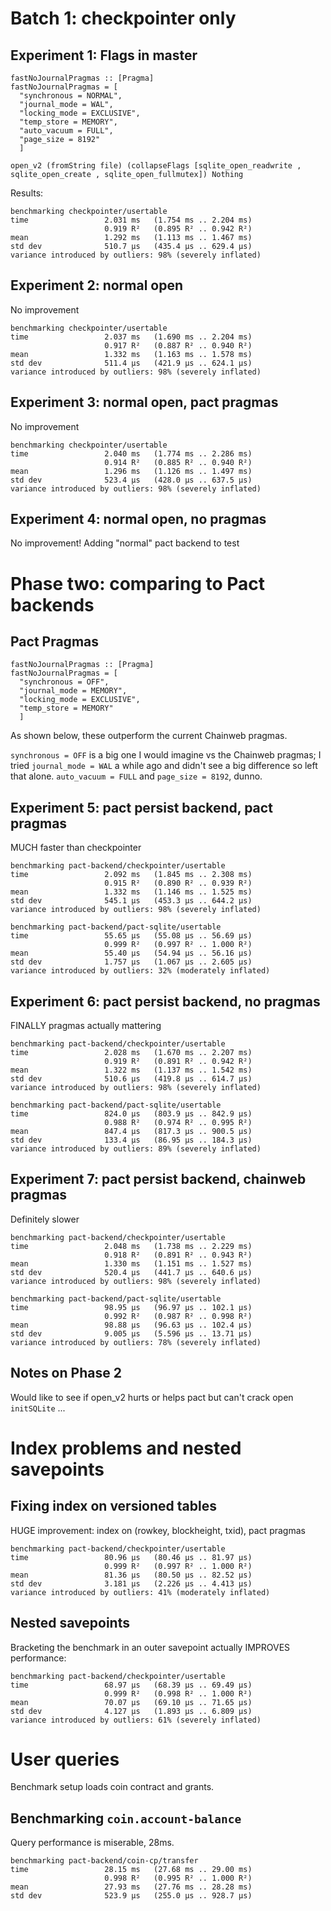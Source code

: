 # Batch 1: checkpointer only

## Experiment 1: Flags in master

```
fastNoJournalPragmas :: [Pragma]
fastNoJournalPragmas = [
  "synchronous = NORMAL",
  "journal_mode = WAL",
  "locking_mode = EXCLUSIVE",
  "temp_store = MEMORY",
  "auto_vacuum = FULL",
  "page_size = 8192"
  ]
```

```
open_v2 (fromString file) (collapseFlags [sqlite_open_readwrite , sqlite_open_create , sqlite_open_fullmutex]) Nothing
```

Results:

```
benchmarking checkpointer/usertable
time                 2.031 ms   (1.754 ms .. 2.204 ms)
                     0.919 R²   (0.895 R² .. 0.942 R²)
mean                 1.292 ms   (1.113 ms .. 1.467 ms)
std dev              510.7 μs   (435.4 μs .. 629.4 μs)
variance introduced by outliers: 98% (severely inflated)
```

## Experiment 2: normal open

No improvement

```
benchmarking checkpointer/usertable
time                 2.037 ms   (1.690 ms .. 2.204 ms)
                     0.917 R²   (0.887 R² .. 0.940 R²)
mean                 1.332 ms   (1.163 ms .. 1.578 ms)
std dev              511.4 μs   (421.9 μs .. 624.1 μs)
variance introduced by outliers: 98% (severely inflated)

```

## Experiment 3: normal open, pact pragmas

No improvement

```
benchmarking checkpointer/usertable
time                 2.040 ms   (1.774 ms .. 2.286 ms)
                     0.914 R²   (0.885 R² .. 0.940 R²)
mean                 1.296 ms   (1.126 ms .. 1.497 ms)
std dev              523.4 μs   (428.0 μs .. 637.5 μs)
variance introduced by outliers: 98% (severely inflated)
```

## Experiment 4: normal open, no pragmas

 No improvement! Adding "normal" pact backend to test

# Phase two: comparing to Pact backends

## Pact Pragmas

```
fastNoJournalPragmas :: [Pragma]
fastNoJournalPragmas = [
  "synchronous = OFF",
  "journal_mode = MEMORY",
  "locking_mode = EXCLUSIVE",
  "temp_store = MEMORY"
  ]
```

As shown below, these outperform the current Chainweb pragmas.

`synchronous = OFF` is a big one I would imagine vs the Chainweb pragmas; I tried
`journal_mode = WAL` a while ago and didn't see a big difference so left that alone.
`auto_vacuum = FULL` and `page_size = 8192`, dunno.


## Experiment 5: pact persist backend, pact pragmas

MUCH faster than checkpointer

```
benchmarking pact-backend/checkpointer/usertable
time                 2.092 ms   (1.845 ms .. 2.308 ms)
                     0.915 R²   (0.890 R² .. 0.939 R²)
mean                 1.332 ms   (1.146 ms .. 1.525 ms)
std dev              545.1 μs   (453.3 μs .. 644.2 μs)
variance introduced by outliers: 98% (severely inflated)

benchmarking pact-backend/pact-sqlite/usertable
time                 55.65 μs   (55.08 μs .. 56.69 μs)
                     0.999 R²   (0.997 R² .. 1.000 R²)
mean                 55.40 μs   (54.94 μs .. 56.16 μs)
std dev              1.757 μs   (1.067 μs .. 2.605 μs)
variance introduced by outliers: 32% (moderately inflated)
```

## Experiment 6: pact persist backend, no pragmas

FINALLY pragmas actually mattering

```
benchmarking pact-backend/checkpointer/usertable
time                 2.028 ms   (1.670 ms .. 2.207 ms)
                     0.919 R²   (0.891 R² .. 0.942 R²)
mean                 1.322 ms   (1.137 ms .. 1.542 ms)
std dev              510.6 μs   (419.8 μs .. 614.7 μs)
variance introduced by outliers: 98% (severely inflated)

benchmarking pact-backend/pact-sqlite/usertable
time                 824.0 μs   (803.9 μs .. 842.9 μs)
                     0.988 R²   (0.974 R² .. 0.995 R²)
mean                 847.4 μs   (817.3 μs .. 900.5 μs)
std dev              133.4 μs   (86.95 μs .. 184.3 μs)
variance introduced by outliers: 89% (severely inflated)
```

## Experiment 7: pact persist backend, chainweb pragmas

Definitely slower

```
benchmarking pact-backend/checkpointer/usertable
time                 2.048 ms   (1.738 ms .. 2.229 ms)
                     0.918 R²   (0.891 R² .. 0.943 R²)
mean                 1.330 ms   (1.151 ms .. 1.527 ms)
std dev              520.4 μs   (441.7 μs .. 640.6 μs)
variance introduced by outliers: 98% (severely inflated)

benchmarking pact-backend/pact-sqlite/usertable
time                 98.95 μs   (96.97 μs .. 102.1 μs)
                     0.992 R²   (0.987 R² .. 0.998 R²)
mean                 98.88 μs   (96.63 μs .. 102.4 μs)
std dev              9.005 μs   (5.596 μs .. 13.71 μs)
variance introduced by outliers: 78% (severely inflated)
```

## Notes on Phase 2

Would like to see if open_v2 hurts or helps pact but can't crack open `initSQLite` ...

# Index problems and nested savepoints

## Fixing index on versioned tables

HUGE improvement: index on (rowkey, blockheight, txid), pact pragmas

```
benchmarking pact-backend/checkpointer/usertable
time                 80.96 μs   (80.46 μs .. 81.97 μs)
                     0.999 R²   (0.997 R² .. 1.000 R²)
mean                 81.36 μs   (80.50 μs .. 82.52 μs)
std dev              3.181 μs   (2.226 μs .. 4.413 μs)
variance introduced by outliers: 41% (moderately inflated)
```

## Nested savepoints

Bracketing the benchmark in an outer savepoint actually IMPROVES performance:

```
benchmarking pact-backend/checkpointer/usertable
time                 68.97 μs   (68.39 μs .. 69.49 μs)
                     0.999 R²   (0.998 R² .. 1.000 R²)
mean                 70.07 μs   (69.10 μs .. 71.65 μs)
std dev              4.127 μs   (1.893 μs .. 6.809 μs)
variance introduced by outliers: 61% (severely inflated)
```
# User queries

Benchmark setup loads coin contract and grants.

## Benchmarking `coin.account-balance`

Query performance is miserable, 28ms.

```
benchmarking pact-backend/coin-cp/transfer
time                 28.15 ms   (27.68 ms .. 29.00 ms)
                     0.998 R²   (0.995 R² .. 1.000 R²)
mean                 27.93 ms   (27.76 ms .. 28.28 ms)
std dev              523.9 μs   (255.0 μs .. 928.7 μs)
```
